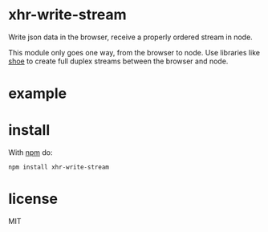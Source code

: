 # xhr-write-stream

Write json data in the browser, receive a properly ordered stream in node.

This module only goes one way, from the browser to node. Use libraries like
[shoe](http://github.com/substack/shoe) to create full duplex streams between
the browser and node.

# example

# install

With [npm](https://npmjs.org) do:

```
npm install xhr-write-stream
```

# license

MIT
